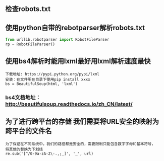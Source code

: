 ## 检查robots.txt

## 使用python自带的rebotparser解析robots.txt
```python
from urllib.robotparser import RobotFileParser
rp = RobotFileParser()
```

## 使用bs4解析时能用lxml最好用lxml解析速度最快
    下载地址: https://pypi.python.org/pypi/lxml
    安装：在文件所在目录下使用pip install xxxx
    bs = BeautifulSoup(html, 'lxml')


### bs4文档地址：http://beautifulsoup.readthedocs.io/zh_CN/latest/


## 为了进行跨平台的存储 我们需要将URL安全的映射为跨平台的文件名
    为了保证在不同系统中，我们的路径都是安全的，需要限制只能包含数字字母和基本符号，
    将其他的替换为下划线
    re.sub('[^/0-9a-zA-Z\-.,;_]', '_', url)
